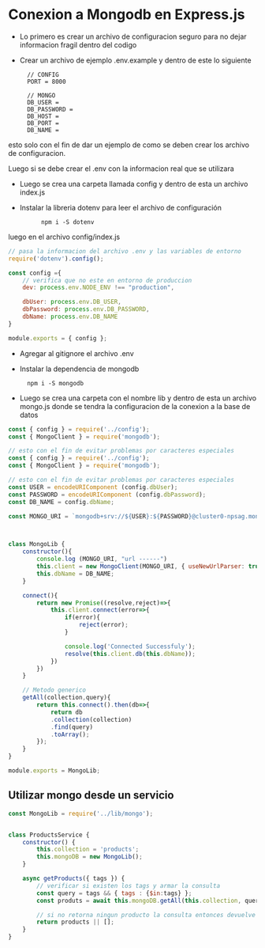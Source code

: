 # Conexion a Mongodb en Express.js

- Lo primero es crear un archivo de configuracion seguro
para no dejar informacion fragil dentro del codigo

- Crear un archivo de ejemplo  .env.example
y dentro de este lo siguiente

        // CONFIG
        PORT = 8000

        // MONGO
        DB_USER = 
        DB_PASSWORD =
        DB_HOST =
        DB_PORT =
        DB_NAME =

esto solo con el fin de dar un ejemplo de como se deben crear los archivo de configuracion.

Luego si se debe crear el .env con la informacion real que se utilizara


- Luego se crea una carpeta llamada config y dentro de esta un archivo index.js

- Instalar la libreria dotenv para leer el archivo de configuración

            npm i -S dotenv

luego en el archivo config/index.js

```javascript
// pasa la informacion del archivo .env y las variables de entorno
require('dotenv').config();

const config ={
    // verifica que no este en entorno de produccion
    dev: process.env.NODE_ENV !== "production",

    dbUser: process.env.DB_USER,
    dbPassword: process.env.DB_PASSWORD,
    dbName: process.env.DB_NAME
}

module.exports = { config };
```

- Agregar al gitignore el archivo .env

- Instalar la dependencia de mongodb

        npm i -S mongodb


- Luego se crea una carpeta con el nombre lib y dentro de esta un archivo mongo.js donde se tendra la configuracion de la conexion a la base de datos

```javascript
const { config } = require('../config');
const { MongoClient } = require('mongodb');

// esto con el fin de evitar problemas por caracteres especiales
const { config } = require('../config');
const { MongoClient } = require('mongodb');

// esto con el fin de evitar problemas por caracteres especiales
const USER = encodeURIComponent (config.dbUser);
const PASSWORD = encodeURIComponent (config.dbPassword);
const DB_NAME = config.dbName;

const MONGO_URI = `mongodb+srv://${USER}:${PASSWORD}@cluster0-npsag.mongodb.net/test?retryWrites=true&w=majority`;



class MongoLib {
    constructor(){
        console.log (MONGO_URI, "url ------")
        this.client = new MongoClient(MONGO_URI, { useNewUrlParser: true });
        this.dbName = DB_NAME;
    }

    connect(){
        return new Promise((resolve,reject)=>{
            this.client.connect(error=>{
                if(error){
                    reject(error);
                }

                console.log('Connected Successfuly');
                resolve(this.client.db(this.dbName));
            })
        })
    }

    // Metodo generico
    getAll(collection,query){
        return this.connect().then(db=>{
            return db
            .collection(collection)
            .find(query)
            .toArray();
        });
    }
}

module.exports = MongoLib;
```


## Utilizar mongo desde un servicio


```javascript
const MongoLib = require('../lib/mongo');


class ProductsService {
    constructor() {
        this.collection = 'products';
        this.mongoDB = new MongoLib();
    }

    async getProducts({ tags }) {
        // verificar si existen los tags y armar la consulta
        const query = tags && { tags : {$in:tags} };
        const produts = await this.mongoDB.getAll(this.collection, query);

        // si no retorna ningun producto la consulta entonces devuelve un array vacio
        return products || [];
    }
}
```